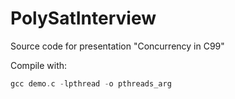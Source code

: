 # PolySatInterview
Source code for presentation "Concurrency in C99" 

Compile with:
```c
gcc demo.c -lpthread -o pthreads_arg
```
